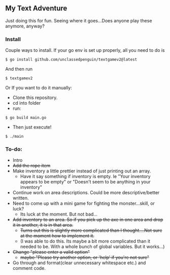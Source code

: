 ## My Text Adventure

Just doing this for fun. Seeing where it goes...Does anyone play these anymore, anyway?

### Install

Couple ways to install. If your go env is set up properly, all you need to do is

```shell
$ go install github.com/unclassedpenguin/textgamev2@latest
```

And then run 

```shell
$ textgamev2
```

Or If you want to do it manually:

- Clone this repository.
- cd into folder
- run: 

```shell
$ go build main.go
```
- Then just execute!

```shell
$ ./main
```

### To-do:

- Intro
- ~~Add the rope item~~
- Make inventory a little prettier instead of just printing out an array. 
  - Have it say something if inventory is empty. Ie "Your inventory appears to be empty" or "Doesn't seem to be anything in your inventory"
- Continue work on area descriptions. Could be more descriptive/better written.
- Need to come up with a mini game for fighting the monster...skill, or luck?
  - Its luck at the moment. But not bad...
- ~~Add inventory to an area. So if you pick up the axe in one area and drop it in another, it is in that area.~~ 
  - ~~Turns out this is slightly more complicated than I thought....Not sure at the moment how to implement it.~~
  - (I was able to do this. Its maybe a bit more complicated than it needed to be. With a whole bunch of global variables. But it works...)
- ~~Change "please enter a valid option"~~
  - ~~maybe "Please try another option, or 'help' if you're not sure"~~
- Go through and format(clear unnecessary whitespace etc.) and comment code.
